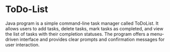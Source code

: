 # ToDo-List
Java program is a simple command-line task manager called ToDoList. It allows users to add tasks, delete tasks, mark tasks as completed, and view the list of tasks with their completion statuses. The program offers a menu-driven interface and provides clear prompts and confirmation messages for user interaction.
